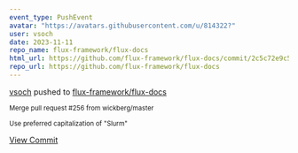 ```yaml
---
event_type: PushEvent
avatar: "https://avatars.githubusercontent.com/u/814322?"
user: vsoch
date: 2023-11-11
repo_name: flux-framework/flux-docs
html_url: https://github.com/flux-framework/flux-docs/commit/2c5c72e9c53415dde6eaed022088b093b4307934
repo_url: https://github.com/flux-framework/flux-docs
---
```


<a href='https://github.com/vsoch' target='_blank'>vsoch</a> pushed to <a href='https://github.com/flux-framework/flux-docs' target='_blank'>flux-framework/flux-docs</a>

<small>Merge pull request #256 from wickberg/master

Use preferred capitalization of "Slurm"</small>

<a href='https://github.com/flux-framework/flux-docs/commit/2c5c72e9c53415dde6eaed022088b093b4307934' target='_blank'>View Commit</a>